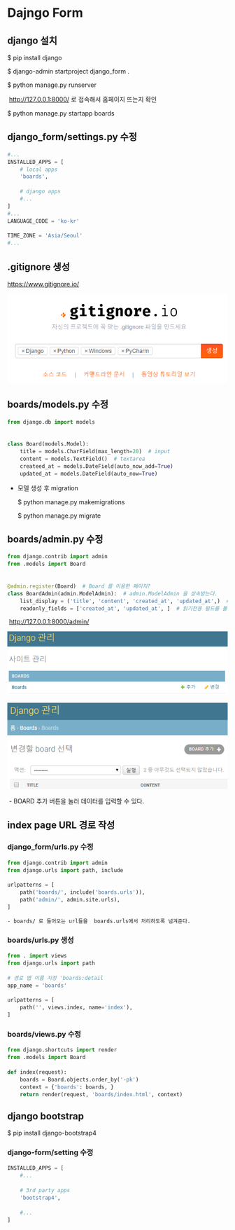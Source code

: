 # Dajngo Form



## django 설치

$ pip install django

$ django-admin startproject django_form .

$ python manage.py runserver

​	http://127.0.0.1:8000/  로 접속해서 홈페이지 뜨는지 확인

$ python manage.py startapp boards



## django_form/settings.py 수정

```python
#...
INSTALLED_APPS = [
    # local apps
    'boards',

    # django apps
    #...
]
#...
LANGUAGE_CODE = 'ko-kr'

TIME_ZONE = 'Asia/Seoul'
#...
```



## .gitignore 생성

<https://www.gitignore.io/>

![1560732000359](assets/1560732000359.png)



## boards/models.py 수정

```python
from django.db import models


class Board(models.Model):
    title = models.CharField(max_length=20)  # input
    content = models.TextField()  # textarea
    createed_at = models.DateField(auto_now_add=True)
    updated_at = models.DateField(auto_now=True)
```

 - 모델 생성 후 migration

   $ python manage.py makemigrations

   $ python manage.py migrate



## boards/admin.py 수정

```python
from django.contrib import admin
from .models import Board


@admin.register(Board)  # Board 를 이용한 페이지?
class BoardAdmin(admin.ModelAdmin):  # admin.ModelAdmin 을 상속받는다.
    list_display = ('title', 'content', 'created_at', 'updated_at',)  # 목록에서 보여줄 필드 설정
    readonly_fields = ['created_at', 'updated_at', ]  # 읽기전용 필드를 볼 수 있도록 추가
```

​	<http://127.0.0.1:8000/admin/>

![1560735306039](assets/1560735306039.png)

![1560735385122](assets/1560735385122.png)

​	- BOARD 추가 버튼을 눌러 데이터를 입력할 수 있다.

## index page URL 경로 작성

### django_form/urls.py 수정

```python
from django.contrib import admin
from django.urls import path, include

urlpatterns = [
    path('boards/', include('boards.urls')),
    path('admin/', admin.site.urls),
]
```

	- boards/ 로 들어오는 url들을  boards.urls에서 처리하도록 넘겨준다.



### boards/urls.py 생성

```python
from . import views
from django.urls import path

# 경로 맵 이름 지정 'boards:detail
app_name = 'boards'

urlpatterns = [
    path('', views.index, name='index'),
]
```



### boards/views.py 수정

```python
from django.shortcuts import render
from .models import Board

def index(request):
    boards = Board.objects.order_by('-pk')
    context = {'boards': boards, }
    return render(request, 'boards/index.html', context)
```







## django bootstrap

$ pip install django-bootstrap4



### django-form/setting  수정

```python
INSTALLED_APPS = [
	#...

    # 3rd party apps
    'bootstrap4',
    
    #...
]   
```

